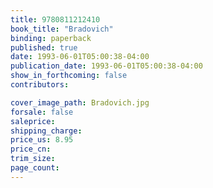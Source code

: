 ```yaml
---
title: 9780811212410
book_title: "Bradovich"
binding: paperback
published: true
date: 1993-06-01T05:00:38-04:00
publication_date: 1993-06-01T05:00:38-04:00
show_in_forthcoming: false
contributors:

cover_image_path: Bradovich.jpg
forsale: false
saleprice:
shipping_charge:
price_us: 8.95
price_cn:
trim_size:
page_count:
---
```


